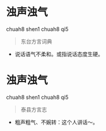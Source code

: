 # 浊声浊气
chuah8 shen1 chuah8 qi5
> 东台方言词典
- 说话语气不柔和。或指说话态度生硬。

# 浊声浊气
chuah8 shen1 chuah8 qi5
> 泰县方言志
- 粗声粗气、不婉转：这个人讲话～。
